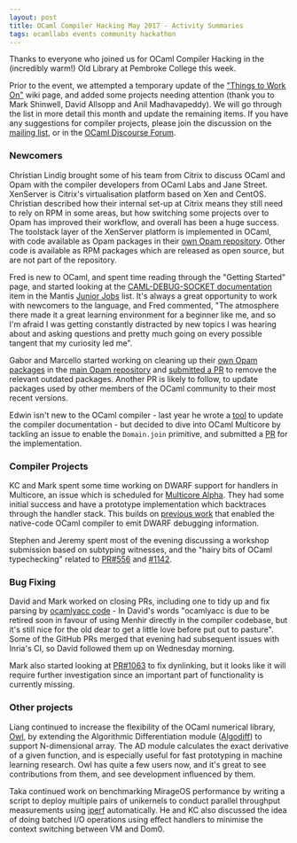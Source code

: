 ```yaml
---
layout: post
title: OCaml Compiler Hacking May 2017 - Activity Summaries
tags: ocamllabs events community hackathon
---
```


Thanks to everyone who joined us for OCaml Compiler Hacking in the (incredibly warm!) Old Library at Pembroke College this week.

Prior to the event, we attempted a temporary update of the ["Things to Work On"](https://github.com/ocamllabs/compiler-hacking/wiki/Things-to-work-on) wiki page, and added some projects needing attention (thank you to Mark Shinwell, David Allsopp and Anil Madhavapeddy). We will go through the list in more detail this month and update the remaining items. If you have any suggestions for compiler projects, please join the discussion on the [mailing list](http://lists.ocaml.org/listinfo/cam-compiler-hacking), or in the [OCaml Discourse Forum](https://discuss.ocaml.org/t/ocaml-compiler-hacking-event/140).

### Newcomers

Christian Lindig brought some of his team from Citrix to discuss OCaml and Opam with the compiler developers from OCaml Labs and Jane Street. XenServer is Citrix's virtualisation platform based on Xen and CentOS. Christian described how their internal set-up at Citrix means they still need to rely on RPM in some areas, but how switching some projects over to Opam has improved their workflow, and overall has been a huge success. The toolstack layer of the XenServer platform is implemented in OCaml, with code available as Opam packages in their [own Opam repository](https://github.com/xapi-project/xs-opam). Other code is available as RPM packages which are released as open source, but are not part of the repository.

Fred is new to OCaml, and spent time reading through the "Getting Started" page, and started looking at the [CAML-DEBUG-SOCKET documentation](https://caml.inria.fr/mantis/view.php?id=6504) item in the Mantis [Junior Jobs](https://caml.inria.fr/mantis/view_all_bug_page.php) list. It's always a great opportunity to work with newcomers to the language, and Fred commented, "The atmosphere there made it a great learning environment for a beginner like me, and so I'm afraid I was getting constantly distracted by new topics I was hearing about and asking questions and pretty much going on every possible tangent that my curiosity led me".

Gabor and Marcello started working on cleaning up their [own Opam packages](https://github.com/xapi-project/xs-opam) in the [main Opam repository](https://github.com/ocaml/opam) and [submitted a PR](https://github.com/ocaml/opam-repository/pull/9206) to remove the relevant outdated packages. Another PR is likely to follow, to update packages used by other members of the OCaml community to their most recent versions.

Edwin isn't new to the OCaml compiler - last year he wrote a [tool](https://github.com/ocaml/ocaml/pull/916) to update the compiler documentation - but decided to dive into OCaml Multicore by tackling an issue to enable the `Domain.join` primitive, and submitted a [PR](https://github.com/ocamllabs/ocaml-multicore/pull/130) for the implementation.

### Compiler Projects

KC and Mark spent some time working on DWARF support for handlers in Multicore, an issue which is scheduled for [Multicore Alpha](https://github.com/ocamllabs/ocaml-multicore/projects/1#card-2897910). They had some initial success and have a prototype implementation which backtraces through the handler stack. This builds on [previous work](http://ocamllabs.io/doc/dwarf-debugging.html) that enabled the native-code OCaml compiler to emit DWARF debugging information.

Stephen and Jeremy spent most of the evening discussing a workshop submission based on subtyping witnesses, and the "hairy bits of OCaml typechecking" related to [PR#556](https://github.com/ocaml/ocaml/pull/556) and [#1142](https://github.com/ocaml/ocaml/pull/1142).

### Bug Fixing

David and Mark worked on closing PRs, including one to tidy up and fix parsing by [ocamlyacc code](https://github.com/ocaml/ocaml/pull/1012) - In David's words "ocamlyacc is due to be retired soon in favour of using Menhir directly in the compiler codebase, but it's still nice for the old dear to get a little love before put out to pasture". Some of the GitHub PRs merged that evening had subsequent issues with Inria's CI, so David followed them up on Wednesday morning.

Mark also started looking at [PR#1063](https://github.com/ocaml/ocaml/pull/1063) to fix dynlinking, but it looks like it will require further investigation since an important part of functionality is currently missing.

### Other projects

Liang continued to increase the flexibility of the OCaml numerical library, [Owl](https://github.com/ryanrhymes/owl), by extending the Algorithmic Differentiation module ([Algodiff](https://github.com/ryanrhymes/owl/wiki/Tutorial:-Algorithmic-Differentiation)) to support N-dimensional array. The AD module calculates the exact derivative of a given function, and is especially useful for fast prototyping in machine learning research. Owl has quite a few users now, and it's great to see contributions from them, and see development influenced by them.

Taka continued work on benchmarking MirageOS performance by writing a script to deploy multiple pairs of unikernels to conduct parallel throughput measurements using [iperf](https://github.com/TImada/mirage_iperf) automatically. He and KC also discussed the idea of doing batched I/O operations using effect handlers to minimise the context switching between VM and Dom0.
